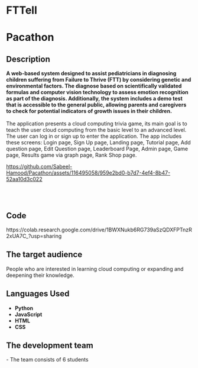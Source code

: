 # FTTell
<h1>Pacathon</h1>



<h2>Description</h2>
<b>A web-based system designed to assist pediatricians in diagnosing children suffering from Failure to Thrive (FTT) by considering genetic and environmental factors. The diagnose based on scientifically validated formulas and  computer vision technology to assess emotion recognition as part of the diagnosis. Additionally, the system includes a demo test that is accessible to the general public, allowing parents and caregivers to check for potential indicators of growth issues in their children.
</b>
<br />
<br />
The application presents a cloud computing trivia game, its main goal is to teach the user cloud computing from the basic level to an advanced level.
The user can log in or sign up to enter the application. The app includes these screens: Login page, Sign Up page, Landing page, Tutorial page, Add question page, Edit Question page, Leaderboard Page, Admin page, Game page, Results game via graph page, Rank Shop page.


https://github.com/Sabeel-Hamood/Pacathon/assets/116495058/959e2bd0-b7d7-4ef4-8b47-52aa10d3c022



<br />
<br />

<h2> Code</h2>
  https://colab.research.google.com/drive/1BWXNukb6RG739aSzQDXFPTnzR2xUA7C_?usp=sharing
<h2>The target audience</h2>

People who are interested in learning cloud computing or expanding and deepening their knowledge.
<h2>Languages Used</h2>

- <b>Python </b>
- <b>JavaScript </b>
- <b>HTML </b>
- <b>CSS </b>
<h2>The development team</h2>
- The team consists of 6 students





<!--
 ```diff
- text in red
+ text in green
! text in orange
# text in gray
@@ text in purple (and bold)@@
```
--!>
